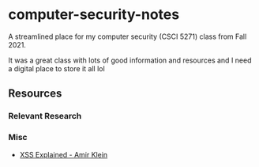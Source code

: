# computer-security-notes
A streamlined place for my computer security (CSCI 5271) class from Fall 2021.

It was a great class with lots of good information and resources and I need a digital place to store it all lol


## Resources
### Relevant Research


### Misc
- [XSS Explained - Amir Klein](http://courses.csail.mit.edu/6.857/2009/handouts/css-explained.pdf)
